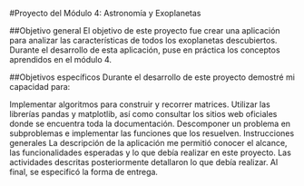 #Proyecto del Módulo 4: Astronomía y Exoplanetas

##Objetivo general
El objetivo de este proyecto fue crear una aplicación para analizar las características de todos los exoplanetas descubiertos. 
Durante el desarrollo de esta aplicación, puse en práctica los conceptos aprendidos en el módulo 4.

##Objetivos específicos
Durante el desarrollo de este proyecto demostré mi capacidad para:

Implementar algoritmos para construir y recorrer matrices.
Utilizar las librerías pandas y matplotlib, así como consultar los sitios web oficiales donde se encuentra toda la documentación.
Descomponer un problema en subproblemas e implementar las funciones que los resuelven.
Instrucciones generales
La descripción de la aplicación me permitió conocer el alcance, las funcionalidades esperadas y lo que debía realizar en este proyecto. 
Las actividades descritas posteriormente detallaron lo que debía realizar. Al final, se especificó la forma de entrega.
